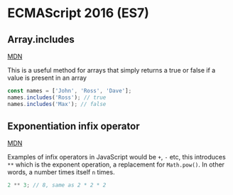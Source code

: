 # ECMAScript 2016 (ES7)

## Array.includes

[MDN](https://developer.mozilla.org/en-US/docs/Web/JavaScript/Reference/Global_Objects/Array/includes)

This is a useful method for arrays that simply returns a true or false if a value is present in an array

```javascript
const names = ['John', 'Ross', 'Dave'];
names.includes('Ross'); // true
names.includes('Max'); // false
```

## Exponentiation infix operator

[MDN](https://developer.mozilla.org/en-US/docs/Web/JavaScript/Reference/Operators/Arithmetic_Operators#Exponentiation)

Examples of infix operators in JavaScript would be `+`, `-` etc, this introduces `**` which is the exponent operation, a replacement for `Math.pow()`. In other words, a number times itself `n` times.

```javascript
2 ** 3; // 8, same as 2 * 2 * 2
```
